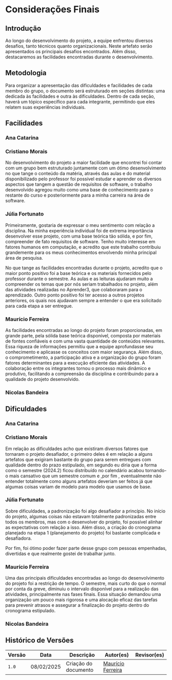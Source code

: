 # Considerações Finais

## Introdução

Ao longo do desenvolvimento do projeto, a equipe enfrentou diversos desafios, tanto técnicos quanto organizacionais. Neste artefato serão apresentados os principais desafios encontrados. Além disso, destacaremos as facilidades encontradas durante o desenvolvimento.

## Metodologia

Para organizar a apresentação das dificuldades e facilidades de cada membro do grupo, o documento será estruturado em seções distintas: uma dedicada às facilidades e outra às dificuldades. Dentro de cada seção, haverá um tópico específico para cada integrante, permitindo que eles relatem suas experiências individuais.

## Facilidades

### Ana Catarina

### Cristiano Morais

No desenvolvimento do projeto a maior facilidade que encontrei foi contar com um grupo bem estruturado juntamente com um ótimo desenvolvimento no que tange o conteúdo da matéria, através das aulas e do material disponibilizado pelo professor foi possível estudar e aprender os diversos aspectos que tangem a questão de requisitos de software, o trabalho desenvolvido agregou muito como uma base de conhecimento para o restante do curso e posteriormente para a minha carreira na área de software.

### Júlia Fortunato

Primeiramente, gostaria de expressar o meu sentimento com relação a disciplina. Na minha experiência individual foi de extrema importância desenvolver esse projeto, com uma base teórica tão sólida, e por fim, compreender de fato requisitos de software. Tenho muito interesse em fatores humanos em computação, e acredito que este trabalho contribuiu grandemente para os meus conhecimentos envolvendo minha principal área de pesquisa.

No que tange as facilidades encontradas durante o projeto, acredito que o maior ponto positivo foi a base teórica e os materiais fornecidos pelo professor durante o semestre. As aulas e as leituras ajudaram muito a compreender os temas que por nós seriam trabalhados no projeto, além das atividades realizadas no Aprender3, que colaboraram para o aprendizado. Outro ponto positivo foi ter acesso a outros projetos anteriores, os quais nos ajudavam sempre a entender o que era solicitado para cada etapa a ser entregue.

### Maurício Ferreira

As facilidades encontradas ao longo do projeto foram proporcionadas, em grande parte, pela sólida base teórica disponível, composta por materiais de fontes confiáveis e com uma vasta quantidade de conteúdos relevantes. Essa riqueza de informações permitiu que a equipe aprofundasse seu conhecimento e aplicasse os conceitos com maior segurança. Além disso, o comprometimento, a participação ativa e a organização do grupo foram fatores determinantes para a execução eficiente das atividades. A colaboração entre os integrantes tornou o processo mais dinâmico e produtivo, facilitando a compreensão da disciplina e contribuindo para a qualidade do projeto desenvolvido.


### Nicolas Bandeira

## Dificuldades

### Ana Catarina

### Cristiano Morais

Em relação as dificuldades acho que existiram diversos fatores que tornaram o projeto desafiador, o primeiro deles é em relação a alguns artefatos que exigiram bastante do grupo para serem entregues com qualidade dentro do prazo estipulado, em segundo eu diria que a forma como o semestre (2024.2) ficou distribuído no calendário acabou tornando-o mais cansativo que um semestre comum e ,por fim , eventualmente não entender totalmente como alguns artefatos deveriam ser feitos já que algumas coisas variam de modelo para modelo que usamos de base.

### Júlia Fortunato

Sobre dificuldades, a padronização foi algo desafiador a princípio. No início do projeto, algumas coisas não estavam totalmente padronizadas entre todos os membros, mas com o desenvolver do projeto, foi possível alinhar as expectativas com relação a isso. Além disso, a criação do cronograma planejado na etapa 1 (planejamento do projeto) foi bastante complicada e desafiadora.

Por fim, foi ótimo poder fazer parte desse grupo com pessoas empenhadas, divertidas e que realmente gostei de trabalhar junto.

### Maurício Ferreira

Uma das principais dificuldades encontradas ao longo do desenvolvimento do projeto foi a restrição de tempo. O semestre, mais curto do que o normal por conta da greve, diminuiu o intervalo disponível para a realização das atividades, principalmente nas fases finais. Essa situação demandou uma organização um pouco mais rigorosa e uma alocação eficaz das tarefas para prevenir atrasos e assegurar a finalização do projeto dentro do cronograma estipulado.

### Nicolas Bandeira

## Histórico de Versões

| Versão | Data       | Descrição                | Autor(es)            | Revisor(es)       |
| ------ | ---------- | ------------------------- | ----------------- | ------------ |
| `1.0`  | 08/02/2025 | Criação do documento | [Maurício Ferreira](https://github.com/mauricio-araujoo) |    |
